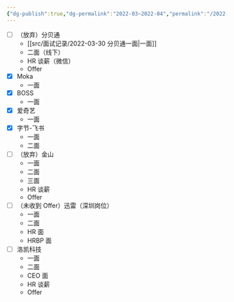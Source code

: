 ```yaml
---
{"dg-publish":true,"dg-permalink":"2022-03~2022-04","permalink":"/2022-03~2022-04/"}
---
```



- [ ] （放弃）分贝通
	- [[src/面试记录/2022-03-30 分贝通一面\|一面]]
	- 二面（线下）
	- HR 谈薪（微信）
	- Offer
- [x] Moka
	- 一面
- [x] BOSS
	- 一面
- [x] 爱奇艺
	- 一面
- [x] 字节-飞书
	- 一面
	- 二面
- [ ] （放弃）金山
	- 一面
	- 二面
	- 三面
	- HR 谈薪
	- Offer
- [ ] （未收到 Offer）迅雷（深圳岗位）
	- 一面
	- 二面
	- HR 面
	- HRBP 面
- [ ] 洛凯科技
	- 一面
	- 二面
	- CEO 面
	- HR 谈薪
	- Offer
